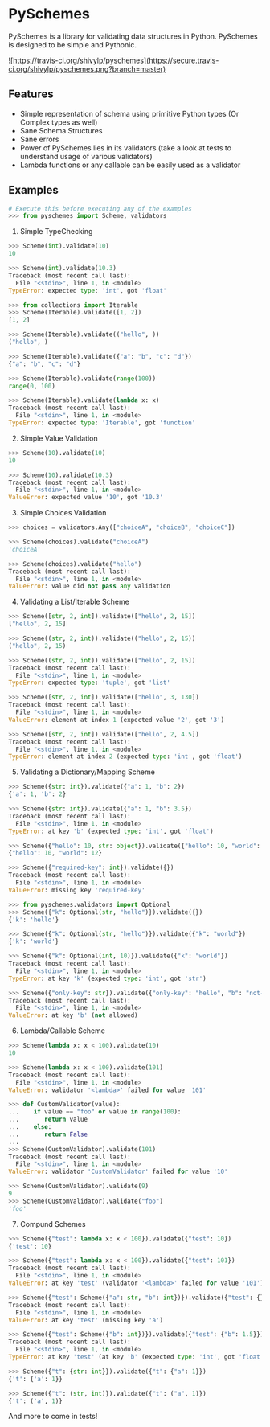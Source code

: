 # PySchemes
PySchemes is a library for validating data structures in Python. PySchemes is designed to be simple and Pythonic.

![https://travis-ci.org/shivylp/pyschemes](https://secure.travis-ci.org/shivylp/pyschemes.png?branch=master)



## Features
* Simple representation of schema using primitive Python types (Or Complex types as well)
* Sane Schema Structures
* Sane errors
* Power of PySchemes lies in its validators (take a look at tests to understand usage of various validators)
* Lambda functions or any callable can be easily used as a validator

## Examples

```python
# Execute this before executing any of the examples
>>> from pyschemes import Scheme, validators
```

1. Simple TypeChecking
```python
>>> Scheme(int).validate(10)
10

>>> Scheme(int).validate(10.3)
Traceback (most recent call last):
  File "<stdin>", line 1, in <module>
TypeError: expected type: 'int', got 'float'

>>> from collections import Iterable
>>> Scheme(Iterable).validate([1, 2])
[1, 2]

>>> Scheme(Iterable).validate(("hello", ))
("hello", )

>>> Scheme(Iterable).validate({"a": "b", "c": "d"})
{"a": "b", "c": "d"}

>>> Scheme(Iterable).validate(range(100))
range(0, 100)

>>> Scheme(Iterable).validate(lambda x: x)
Traceback (most recent call last):
  File "<stdin>", line 1, in <module>
TypeError: expected type: 'Iterable', got 'function'
```

2. Simple Value Validation
```python
>>> Scheme(10).validate(10)
10

>>> Scheme(10).validate(10.3)
Traceback (most recent call last):
  File "<stdin>", line 1, in <module>
ValueError: expected value '10', got '10.3'
```

3. Simple Choices Validation
```python
>>> choices = validators.Any(["choiceA", "choiceB", "choiceC"])

>>> Scheme(choices).validate("choiceA")
'choiceA'

>>> Scheme(choices).validate("hello")
Traceback (most recent call last):
  File "<stdin>", line 1, in <module>
ValueError: value did not pass any validation
```

4. Validating a List/Iterable Scheme

```python
>>> Scheme([str, 2, int]).validate(["hello", 2, 15])
["hello", 2, 15]

>>> Scheme((str, 2, int)).validate(("hello", 2, 15))
("hello", 2, 15)

>>> Scheme((str, 2, int)).validate(["hello", 2, 15])
Traceback (most recent call last):
  File "<stdin>", line 1, in <module>
TypeError: expected type: 'tuple', got 'list'

>>> Scheme([str, 2, int]).validate(["hello", 3, 130])
Traceback (most recent call last):
  File "<stdin>", line 1, in <module>
ValueError: element at index 1 (expected value '2', got '3')

>>> Scheme([str, 2, int]).validate(["hello", 2, 4.5])
Traceback (most recent call last):
  File "<stdin>", line 1, in <module>
TypeError: element at index 2 (expected type: 'int', got 'float')
```


5. Validating a Dictionary/Mapping Scheme
```python
>>> Scheme({str: int}).validate({"a": 1, "b": 2})
{'a': 1, 'b': 2}

>>> Scheme({str: int}).validate({"a": 1, "b": 3.5})
Traceback (most recent call last):
  File "<stdin>", line 1, in <module>
TypeError: at key 'b' (expected type: 'int', got 'float')

>>> Scheme({"hello": 10, str: object}).validate({"hello": 10, "world": 12})
{"hello": 10, "world": 12}

>>> Scheme({"required-key": int}).validate({})
Traceback (most recent call last):
  File "<stdin>", line 1, in <module>
ValueError: missing key 'required-key'

>>> from pyschemes.validators import Optional
>>> Scheme({"k": Optional(str, "hello")}).validate({})
{'k': 'hello'}

>>> Scheme({"k": Optional(str, "hello")}).validate({"k": "world"})
{'k': 'world'}

>>> Scheme({"k": Optional(int, 10)}).validate({"k": "world"})
Traceback (most recent call last):
  File "<stdin>", line 1, in <module>
TypeError: at key 'k' (expected type: 'int', got 'str')

>>> Scheme({"only-key": str}).validate({"only-key": "hello", "b": "not-allowed"})
Traceback (most recent call last):
  File "<stdin>", line 1, in <module>
ValueError: at key 'b' (not allowed)
```


6. Lambda/Callable Scheme
```python
>>> Scheme(lambda x: x < 100).validate(10)
10

>>> Scheme(lambda x: x < 100).validate(101)
Traceback (most recent call last):
  File "<stdin>", line 1, in <module>
ValueError: validator '<lambda>' failed for value '101'

>>> def CustomValidator(value):
...    if value == "foo" or value in range(100):
...       return value
...    else:
...       return False
...
>>> Scheme(CustomValidator).validate(101)
Traceback (most recent call last):
  File "<stdin>", line 1, in <module>
ValueError: validator 'CustomValidator' failed for value '10'

>>> Scheme(CustomValidator).validate(9)
9
>>> Scheme(CustomValidator).validate("foo")
'foo'
```


7. Compund Schemes
```python
>>> Scheme({"test": lambda x: x < 100}).validate({"test": 10})
{'test': 10}

>>> Scheme({"test": lambda x: x < 100}).validate({"test": 101})
Traceback (most recent call last):
  File "<stdin>", line 1, in <module>
ValueError: at key 'test' (validator '<lambda>' failed for value '101')

>>> Scheme({"test": Scheme({"a": str, "b": int})}).validate({"test": {}})
Traceback (most recent call last):
  File "<stdin>", line 1, in <module>
ValueError: at key 'test' (missing key 'a')

>>> Scheme({"test": Scheme({"b": int})}).validate({"test": {"b": 1.5}})
Traceback (most recent call last):
  File "<stdin>", line 1, in <module>
TypeError: at key 'test' (at key 'b' (expected type: 'int', got 'float'))

>>> Scheme({"t": {str: int}}).validate({"t": {"a": 1}})
{'t': {'a': 1}}

>>> Scheme({"t": (str, int)}).validate({"t": ("a", 1)})
{'t': ('a', 1)}
```

And more to come in tests!
